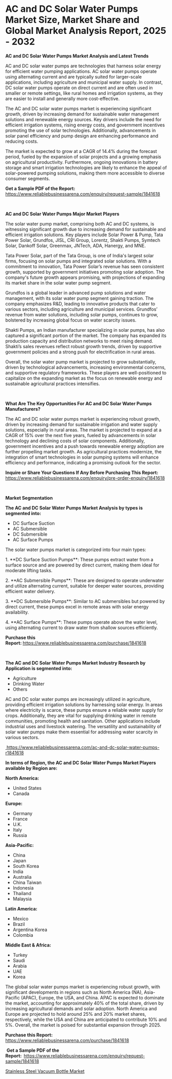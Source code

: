 <p><h1>AC and DC Solar Water Pumps Market Size, Market Share and Global Market Analysis Report, 2025 - 2032</h1></p><p><strong>AC and DC Solar Water Pumps Market Analysis and Latest Trends</strong></p>
<p><p>AC and DC solar water pumps are technologies that harness solar energy for efficient water pumping applications. AC solar water pumps operate using alternating current and are typically suited for larger-scale applications, including agriculture and municipal water supply. In contrast, DC solar water pumps operate on direct current and are often used in smaller or remote settings, like rural homes and irrigation systems, as they are easier to install and generally more cost-effective.</p><p>The AC and DC solar water pumps market is experiencing significant growth, driven by increasing demand for sustainable water management solutions and renewable energy sources. Key drivers include the need for efficient irrigation systems, rising energy costs, and government incentives promoting the use of solar technologies. Additionally, advancements in solar panel efficiency and pump design are enhancing performance and reducing costs.</p><p>The market is expected to grow at a CAGR of 14.4% during the forecast period, fueled by the expansion of solar projects and a growing emphasis on agricultural productivity. Furthermore, ongoing innovations in battery storage and smart irrigation technologies are likely to enhance the appeal of solar-powered pumping solutions, making them more accessible to diverse consumer segments.</p></p>
<p><strong>Get a Sample PDF of the Report:&nbsp;</strong> <a href="https://www.reliablebusinessarena.com/enquiry/request-sample/1841618?utm_campaign=2795&utm_medium=2&utm_source=Github&utm_content=ia&utm_term=28022025&utm_id=ac-and-dc-solar-water-pumps">https://www.reliablebusinessarena.com/enquiry/request-sample/1841618</a></p>
<p>&nbsp;</p>
<p><strong>AC and DC Solar Water Pumps Major Market Players</strong></p>
<p><p>The solar water pump market, comprising both AC and DC systems, is witnessing significant growth due to increasing demand for sustainable and efficient irrigation solutions. Key players include Solar Power & Pump, Tata Power Solar, Grundfos, JISL, CRI Group, Lorentz, Shakti Pumps, Symtech Solar, Dankoff Solar, Greenmax, JNTech, ADA, Hanergy, and MNE.</p><p>Tata Power Solar, part of the Tata Group, is one of India's largest solar firms, focusing on solar pumps and integrated solar solutions. With a commitment to innovation, Tata Power Solar’s revenue has seen consistent growth, supported by government initiatives promoting solar adoption. The company's future growth appears promising, with projections of expanding its market share in the solar water pump segment.</p><p>Grundfos is a global leader in advanced pump solutions and water management, with its solar water pump segment gaining traction. The company emphasizes R&D, leading to innovative products that cater to various sectors, including agriculture and municipal services. Grundfos’ revenue from water solutions, including solar pumps, continues to grow, bolstered by increasing global focus on water scarcity issues.</p><p>Shakti Pumps, an Indian manufacturer specializing in solar pumps, has also captured a significant portion of the market. The company has expanded its production capacity and distribution networks to meet rising demand. Shakti’s sales revenues reflect robust growth trends, driven by supportive government policies and a strong push for electrification in rural areas.</p><p>Overall, the solar water pump market is projected to grow substantially, driven by technological advancements, increasing environmental concerns, and supportive regulatory frameworks. These players are well-positioned to capitalize on the expanding market as the focus on renewable energy and sustainable agricultural practices intensifies.</p></p>
<p>&nbsp;</p>
<p><strong>What Are The Key Opportunities For AC and DC Solar Water Pumps Manufacturers?</strong></p>
<p><p>The AC and DC solar water pumps market is experiencing robust growth, driven by increasing demand for sustainable irrigation and water supply solutions, especially in rural areas. The market is projected to expand at a CAGR of 15% over the next five years, fueled by advancements in solar technology and declining costs of solar components. Additionally, government incentives and a push towards renewable energy adoption are further propelling market growth. As agricultural practices modernize, the integration of smart technologies in solar pumping systems will enhance efficiency and performance, indicating a promising outlook for the sector.</p></p>
<p><strong>Inquire or Share Your Questions If Any Before Purchasing This Report:</strong> <a href="https://www.reliablebusinessarena.com/enquiry/pre-order-enquiry/1841618?utm_campaign=2795&utm_medium=2&utm_source=Github&utm_content=ia&utm_term=28022025&utm_id=ac-and-dc-solar-water-pumps">https://www.reliablebusinessarena.com/enquiry/pre-order-enquiry/1841618</a></p>
<p>&nbsp;</p>
<p><strong>Market Segmentation</strong></p>
<p><strong>The AC and DC Solar Water Pumps Market Analysis by types is segmented into:</strong></p>
<p><ul><li>DC Surface Suction</li><li>AC Submersible</li><li>DC Submersible</li><li>AC Surface Pumps</li></ul></p>
<p><p>The solar water pumps market is categorized into four main types: </p><p>1. **DC Surface Suction Pumps**: These pumps extract water from a surface source and are powered by direct current, making them ideal for moderate lifting tasks. </p><p>2. **AC Submersible Pumps**: These are designed to operate underwater and utilize alternating current, suitable for deeper water sources, providing efficient water delivery.</p><p>3. **DC Submersible Pumps**: Similar to AC submersibles but powered by direct current, these pumps excel in remote areas with solar energy availability. </p><p>4. **AC Surface Pumps**: These pumps operate above the water level, using alternating current to draw water from shallow sources efficiently.</p></p>
<p><strong>Purchase this Report:&nbsp;</strong><a href="https://www.reliablebusinessarena.com/purchase/1841618?utm_campaign=2795&utm_medium=2&utm_source=Github&utm_content=ia&utm_term=28022025&utm_id=ac-and-dc-solar-water-pumps">https://www.reliablebusinessarena.com/purchase/1841618</a></p>
<p>&nbsp;</p>
<p><strong>The AC and DC Solar Water Pumps Market Industry Research by Application is segmented into:</strong></p>
<p><ul><li>Agriculture</li><li>Drinking Water</li><li>Others</li></ul></p>
<p><p>AC and DC solar water pumps are increasingly utilized in agriculture, providing efficient irrigation solutions by harnessing solar energy. In areas where electricity is scarce, these pumps ensure a reliable water supply for crops. Additionally, they are vital for supplying drinking water in remote communities, promoting health and sanitation. Other applications include industrial uses and livestock watering. The versatility and sustainability of solar water pumps make them essential for addressing water scarcity in various sectors.</p></p>
<p><a href="https://www.reliablebusinessarena.com/ac-and-dc-solar-water-pumps-r1841618?utm_campaign=2795&utm_medium=2&utm_source=Github&utm_content=ia&utm_term=28022025&utm_id=ac-and-dc-solar-water-pumps">&nbsp;https://www.reliablebusinessarena.com/ac-and-dc-solar-water-pumps-r1841618</a></p>
<p><strong>In terms of Region, the AC and DC Solar Water Pumps Market Players available by Region are:</strong></p>
<p>
    <p> <strong> North America: </strong>
        <ul>
            <li>United States</li>
            <li>Canada</li>
        </ul>
        </p> 
    <p> <strong> Europe: </strong>
        <ul>
            <li>Germany</li>
            <li>France</li>
            <li>U.K.</li>
            <li>Italy</li>
            <li>Russia</li>
        </ul>
        </p> 
    <p> <strong> Asia-Pacific: </strong>
        <ul>
            <li>China</li>
            <li>Japan</li>
            <li>South Korea</li>
            <li>India</li>
            <li>Australia</li>
            <li>China Taiwan</li>
            <li>Indonesia</li>
            <li>Thailand</li>
            <li>Malaysia</li>
        </ul>
        </p> 
    <p> <strong> Latin America: </strong>
        <ul>
            <li>Mexico</li>
            <li>Brazil</li>
            <li>Argentina Korea</li>
            <li>Colombia</li>
        </ul>
        </p> 
    <p> <strong> Middle East & Africa: </strong>
        <ul>
            <li>Turkey</li>
            <li>Saudi</li>
            <li>Arabia</li>
            <li>UAE</li>
            <li>Korea</li>
        </ul>
    </p>
    </p>
<p><p>The global solar water pumps market is experiencing robust growth, with significant developments in regions such as North America (NA), Asia-Pacific (APAC), Europe, the USA, and China. APAC is expected to dominate the market, accounting for approximately 40% of the total share, driven by increasing agricultural demands and solar adoption. North America and Europe are projected to hold around 25% and 20% market shares, respectively, while the USA and China are anticipated to contribute 10% and 5%. Overall, the market is poised for substantial expansion through 2025.</p></p>
<p><strong>Purchase this Report: </strong><a href="https://www.reliablebusinessarena.com/purchase/1841618?utm_campaign=2795&utm_medium=2&utm_source=Github&utm_content=ia&utm_term=28022025&utm_id=ac-and-dc-solar-water-pumps">https://www.reliablebusinessarena.com/purchase/1841618</a></p>
<p>&nbsp;<strong>Get a Sample PDF of the Report:&nbsp;&nbsp;</strong><a href="https://www.reliablebusinessarena.com/enquiry/request-sample/1841618?utm_campaign=2795&utm_medium=2&utm_source=Github&utm_content=ia&utm_term=28022025&utm_id=ac-and-dc-solar-water-pumps">https://www.reliablebusinessarena.com/enquiry/request-sample/1841618</a></p>
<p><strong></strong></p>
<p><p><a href="https://github.com/chaiszepkadk/Market-Research-Report-List-1/blob/main/stainless-steel-vacuum-bottle-market.md?utm_campaign=2795&utm_medium=2&utm_source=Github&utm_content=ia&utm_term=28022025&utm_id=ac-and-dc-solar-water-pumps">Stainless Steel Vacuum Bottle Market</a></p></p>